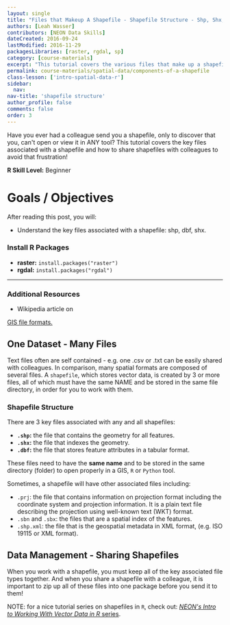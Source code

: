 ```yaml
---
layout: single
title: "Files that Makeup A Shapefile - Shapefile Structure - Shp, Shx, DBF"
authors: [Leah Wasser]
contributors: [NEON Data Skills]
dateCreated: 2016-09-24
lastModified: 2016-11-29
packagesLibraries: [raster, rgdal, sp]
category: [course-materials]
excerpt: "This tutorial covers the various files that make up a shapefile."
permalink: course-materials/spatial-data/components-of-a-shapefile
class-lesson: ['intro-spatial-data-r']
sidebar:
  nav:
nav-title: 'shapefile structure'
author_profile: false
comments: false
order: 3
---
```



Have you ever had a colleague send you a shapefile, only to discover that you,
can't open or view it in ANY tool? This tutorial covers the key files associated
with a shapefile and how to share shapefiles with colleagues to avoid that
frustration!

**R Skill Level:** Beginner

<div class="notice--success" markdown="1">


# Goals / Objectives

After reading this post, you will:

* Understand the key files associated with a shapefile: shp, dbf, shx.


### Install R Packages

* **raster:** `install.packages("raster")`
* **rgdal:** `install.packages("rgdal")`


****

### Additional Resources

* Wikipedia article on
<a href="https://en.wikipedia.org/wiki/GIS_file_formats" target="_blank">
GIS file formats.</a>

</div>


## One Dataset - Many Files

Text files often are self contained - e.g. one .csv or .txt can be easily
shared with colleagues. In comparison, many spatial formats are composed of
several files. A `shapefile`, which stores vector data, is created by 3 or more
files, all of which must have the same NAME and be stored in the same file
directory, in order for you to work with them.


### Shapefile Structure

There are 3 key files associated with any and all shapefiles:

* **`.shp`:** the file that contains the geometry for all features.
* **`.shx`:** the file that indexes the geometry.
* **`.dbf`:** the file that stores feature attributes in a tabular format.

These files need to have the **same name** and to be stored in the same
directory (folder) to open properly in a GIS, `R` or `Python` tool.

Sometimes, a shapefile will have other associated files including:

* `.prj`: the file that contains information on projection format including
the coordinate system and projection information. It is a plain text file
describing the projection using well-known text (WKT) format.
* `.sbn` and `.sbx`: the files that are a spatial index of the features.
* `.shp.xml`: the file that is the geospatial metadata in XML format, (e.g.
ISO 19115 or XML format).

## Data Management - Sharing Shapefiles

When you work with a shapefile, you must keep all of the key associated
file types together. And when you share a shapefile with a colleague, it is
important to zip up all of these files into one package before you send it to
them!

NOTE: for a nice tutorial series on shapefiles in `R`, check out:
[*NEON's Intro to Working With Vector Data in R* series](http://neondataskills.org/tutorial-series/vector-data-series/).
